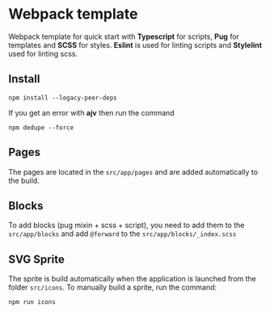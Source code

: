 # Webpack template

Webpack template for quick start with **Typescript** for scripts, **Pug** for templates and **SCSS** for styles. 
**Eslint** is used for linting scripts and **Stylelint** used for linting scss.
## Install
```
npm install --legacy-peer-deps
```
If you get an error with **ajv** then run the command
```
npm dedupe --force
```
## Pages
The pages are located in the <code>src/app/pages</code> and are added automatically to the build.
## Blocks
To add blocks (pug mixin + scss + script), you need to add them to the `src/app/blocks` and add 
`@forward` to the `src/app/blocks/_index.scss`
## SVG Sprite
The sprite is build automatically when the application is launched from the folder `src/icons`.
To manually build a sprite, run the command:
```
npm run icons
```
